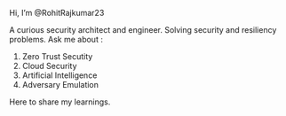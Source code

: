 Hi, I’m @RohitRajkumar23

A curious security architect and engineer. Solving security and resiliency problems. Ask me about : 

1. Zero Trust Secutity
2. Cloud Security
3. Artificial Intelligence
4. Adversary Emulation 

Here to share my learnings. 

